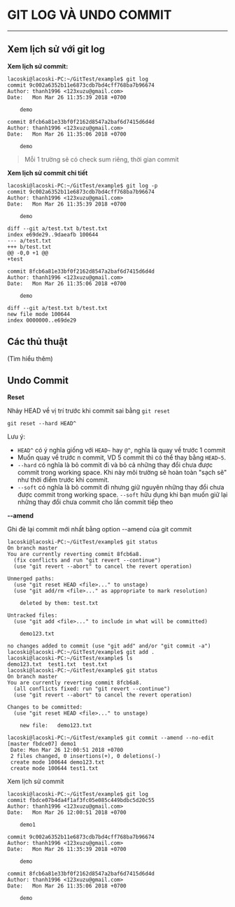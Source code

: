 # GIT LOG VÀ UNDO COMMIT
---
## Xem lịch sử với git log
__Xem lịch sử commit:__
```shell
lacoski@lacoski-PC:~/GitTest/example$ git log
commit 9c002a6352b11e6873cdb7bd4cff768ba7b96674
Author: thanh1996 <123xuzu@gmail.com>
Date:   Mon Mar 26 11:35:39 2018 +0700

    demo

commit 8fcb6a81e33bf0f2162d8547a2baf6d7415d6d4d
Author: thanh1996 <123xuzu@gmail.com>
Date:   Mon Mar 26 11:35:06 2018 +0700

    demo
```

> Mỗi 1 trường sẽ có check sum riêng, thời gian commit

__Xem lịch sử commit chi tiết__

```
lacoski@lacoski-PC:~/GitTest/example$ git log -p
commit 9c002a6352b11e6873cdb7bd4cff768ba7b96674
Author: thanh1996 <123xuzu@gmail.com>
Date:   Mon Mar 26 11:35:39 2018 +0700

    demo

diff --git a/test.txt b/test.txt
index e69de29..9daeafb 100644
--- a/test.txt
+++ b/test.txt
@@ -0,0 +1 @@
+test

commit 8fcb6a81e33bf0f2162d8547a2baf6d7415d6d4d
Author: thanh1996 <123xuzu@gmail.com>
Date:   Mon Mar 26 11:35:06 2018 +0700

    demo

diff --git a/test.txt b/test.txt
new file mode 100644
index 0000000..e69de29
```

## Các thủ thuật
(Tìm hiểu thêm)

## Undo Commit
__Reset__

Nhảy HEAD về vị trí trước khi commit sai bằng `git reset`
```shell
git reset --hard HEAD^
```
Lưu ý:
- `HEAD^` có ý nghĩa giống với `HEAD~` hay `@^`, nghĩa là quay về trước 1 commit
- Muốn quay về trước n commit, VD 5 commit thì có thể thay bằng `HEAD~5`.
- `--hard` có nghĩa là bỏ commit đi và bỏ cả những thay đổi chưa được commit trong working space. Khi này môi trường sẽ hoàn toàn "sạch sẽ" như thời điểm trước khi commit.
- `--soft` có nghĩa là bỏ commit đi nhưng giữ nguyên những thay đổi chưa được commit trong working space. `--soft` hữu dụng khi bạn muốn giữ lại những thay đổi chưa commit cho lần commit tiếp theo

__--amend__

Ghi đè lại commit mới nhất bằng option --amend của git commit

```shell
lacoski@lacoski-PC:~/GitTest/example$ git status
On branch master
You are currently reverting commit 8fcb6a8.
  (fix conflicts and run "git revert --continue")
  (use "git revert --abort" to cancel the revert operation)

Unmerged paths:
  (use "git reset HEAD <file>..." to unstage)
  (use "git add/rm <file>..." as appropriate to mark resolution)

	deleted by them: test.txt

Untracked files:
  (use "git add <file>..." to include in what will be committed)

	demo123.txt

no changes added to commit (use "git add" and/or "git commit -a")
lacoski@lacoski-PC:~/GitTest/example$ git add .
lacoski@lacoski-PC:~/GitTest/example$ ls
demo123.txt  test1.txt  test.txt
lacoski@lacoski-PC:~/GitTest/example$ git status
On branch master
You are currently reverting commit 8fcb6a8.
  (all conflicts fixed: run "git revert --continue")
  (use "git revert --abort" to cancel the revert operation)

Changes to be committed:
  (use "git reset HEAD <file>..." to unstage)

	new file:   demo123.txt

lacoski@lacoski-PC:~/GitTest/example$ git commit --amend --no-edit
[master fbdce07] demo1
 Date: Mon Mar 26 12:00:51 2018 +0700
 2 files changed, 0 insertions(+), 0 deletions(-)
 create mode 100644 demo123.txt
 create mode 100644 test1.txt
```

Xem lịch sử commit
```
lacoski@lacoski-PC:~/GitTest/example$ git log
commit fbdce07b4da4f1af3fc05e085c449bdbc5d20c55
Author: thanh1996 <123xuzu@gmail.com>
Date:   Mon Mar 26 12:00:51 2018 +0700

    demo1

commit 9c002a6352b11e6873cdb7bd4cff768ba7b96674
Author: thanh1996 <123xuzu@gmail.com>
Date:   Mon Mar 26 11:35:39 2018 +0700

    demo

commit 8fcb6a81e33bf0f2162d8547a2baf6d7415d6d4d
Author: thanh1996 <123xuzu@gmail.com>
Date:   Mon Mar 26 11:35:06 2018 +0700

    demo

```
